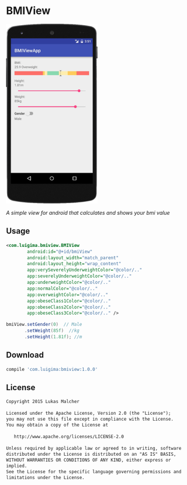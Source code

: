 BMIView
============
<img src="images/example.jpg" alt="Example" width="250px" height="491px">

_A simple view for android that calculates and shows your bmi value_

Usage
--------
```xml
<com.luigima.bmiview.BMIView
        android:id="@+id/bmiView"
        android:layout_width="match_parent"
        android:layout_height="wrap_content"
        app:verySeverelyUnderweightColor="@color/.."
        app:severelyUnderweightColor="@color/.."
        app:underweightColor="@color/.."
        app:normalColor="@color/.."
        app:overweightColor="@color/.."
        app:obeseClass1Color="@color/.."
        app:obeseClass2Color="@color/.."
        app:obeseClass3Color="@color/.." />
```

```java
bmiView.setGender(0)  // Male
       .setWeight(85f)  //kg
       .setHeight(1.81f); //m
```
Download
--------
```groovy
compile 'com.luigima:bmiview:1.0.0'
```


License
-------

    Copyright 2015 Lukas Malcher

    Licensed under the Apache License, Version 2.0 (the "License");
    you may not use this file except in compliance with the License.
    You may obtain a copy of the License at

       http://www.apache.org/licenses/LICENSE-2.0

    Unless required by applicable law or agreed to in writing, software
    distributed under the License is distributed on an "AS IS" BASIS,
    WITHOUT WARRANTIES OR CONDITIONS OF ANY KIND, either express or implied.
    See the License for the specific language governing permissions and
    limitations under the License.

